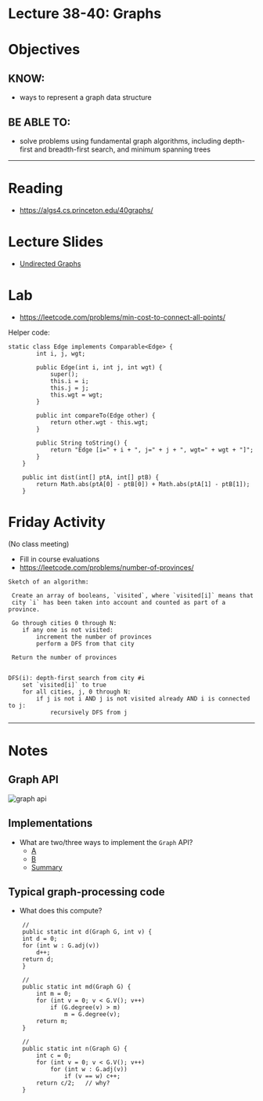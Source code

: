 # Lecture 38-40: Graphs

# Objectives

## KNOW:
- ways to represent a graph data structure
  
## BE ABLE TO:
- solve problems using fundamental graph algorithms, including depth-first and breadth-first search, and minimum spanning trees


---
# Reading

- https://algs4.cs.princeton.edu/40graphs/


# Lecture Slides

- [Undirected Graphs](https://algs4.cs.princeton.edu/lectures/keynote/41UndirectedGraphs.pdf)


# Lab

- https://leetcode.com/problems/min-cost-to-connect-all-points/

Helper code:
```
static class Edge implements Comparable<Edge> {
		int i, j, wgt;

		public Edge(int i, int j, int wgt) {
			super();
			this.i = i;
			this.j = j;
			this.wgt = wgt;
		}

		public int compareTo(Edge other) {
			return other.wgt - this.wgt;
		}

		public String toString() {
			return "Edge [i=" + i + ", j=" + j + ", wgt=" + wgt + "]";
		}
	}
	
	public int dist(int[] ptA, int[] ptB) {
		return Math.abs(ptA[0] - ptB[0]) + Math.abs(ptA[1] - ptB[1]);
	}
```


# Friday Activity

(No class meeting)

- Fill in course evaluations
- https://leetcode.com/problems/number-of-provinces/

```
Sketch of an algorithm:

 Create an array of booleans, `visited`, where `visited[i]` means that 
 city `i` has been taken into account and counted as part of a province.
 
 Go through cities 0 through N:
 	if any one is not visited:
 		increment the number of provinces
 		perform a DFS from that city
 		
 Return the number of provinces
 

DFS(i): depth-first search from city #i
	set `visited[i]` to true
	for all cities, j, 0 through N:
		if j is not i AND j is not visited already AND i is connected to j:
			recursively DFS from j
```

---

# Notes

## Graph API

![graph api](https://algs4.cs.princeton.edu/41graph/images/graph-api.png)

## Implementations

- What are two/three ways to implement the `Graph` API?
    - [A](https://algs4.cs.princeton.edu/41graph/Graph.java.html)
    - [B](https://algs4.cs.princeton.edu/41graph/AdjMatrixGraph.java.html)
    - [Summary](https://algs4.cs.princeton.edu/lectures/keynote/41UndirectedGraphs.pdf#page=24)

## Typical graph-processing code

- What does this compute?

```
    //
    public static int d(Graph G, int v) {
    int d = 0;
    for (int w : G.adj(v))
        d++;
    return d;
    }
```

```
    // 
    public static int md(Graph G) {
        int m = 0;
        for (int v = 0; v < G.V(); v++)
            if (G.degree(v) > m)
                m = G.degree(v);
        return m;
    }
```

```
    // 
    public static int n(Graph G) {
        int c = 0;
        for (int v = 0; v < G.V(); v++)
            for (int w : G.adj(v))
                if (v == w) c++;
        return c/2;   // why?
    }
```


